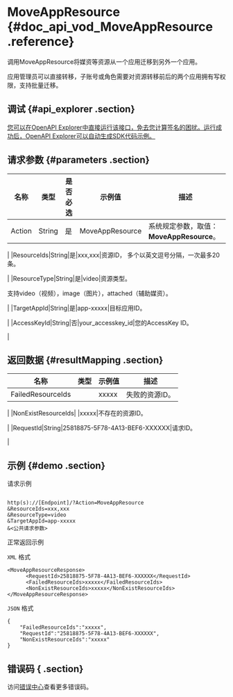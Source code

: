 # MoveAppResource {#doc_api_vod_MoveAppResource .reference}

调用MoveAppResource将媒资等资源从一个应用迁移到另外一个应用。

应用管理员可以直接转移，子账号或角色需要对资源转移前后的两个应用拥有写权限，支持批量迁移。

## 调试 {#api_explorer .section}

[您可以在OpenAPI Explorer中直接运行该接口，免去您计算签名的困扰。运行成功后，OpenAPI Explorer可以自动生成SDK代码示例。](https://api.aliyun.com/#product=vod&api=MoveAppResource&type=RPC&version=2017-03-21)

## 请求参数 {#parameters .section}

|名称|类型|是否必选|示例值|描述|
|--|--|----|---|--|
|Action|String|是|MoveAppResource|系统规定参数，取值：**MoveAppResource**。

 |
|ResourceIds|String|是|xxx,xxx|资源ID， 多个以英文逗号分隔，一次最多20条。

 |
|ResourceType|String|是|video|资源类型。

 支持video（视频），image（图片），attached（辅助媒资）。

 |
|TargetAppId|String|是|app-xxxxx|目标应用ID。

 |
|AccessKeyId|String|否|your\_accesskey\_id|您的AccessKey ID。

 |

## 返回数据 {#resultMapping .section}

|名称|类型|示例值|描述|
|--|--|---|--|
|FailedResourceIds| |xxxxx|失败的资源ID。

 |
|NonExistResourceIds| |xxxxx|不存在的资源ID。

 |
|RequestId|String|25818875-5F78-4A13-BEF6-XXXXXX|请求ID。

 |

## 示例 {#demo .section}

请求示例

``` {#request_demo}

http(s)://[Endpoint]/?Action=MoveAppResource
&ResourceIds=xxx,xxx
&ResourceType=video
&TargetAppId=app-xxxxx
&<公共请求参数>

```

正常返回示例

`XML` 格式

``` {#xml_return_success_demo}
<MoveAppResourceResponse>
	  <RequestId>25818875-5F78-4A13-BEF6-XXXXXX</RequestId>
	  <FailedResourceIds>xxxxx</FailedResourceIds>
	  <NonExistResourceIds>xxxxx</NonExistResourceIds>
</MoveAppResourceResponse>
```

`JSON` 格式

``` {#json_return_success_demo}
{
	"FailedResourceIds":"xxxxx",
	"RequestId":"25818875-5F78-4A13-BEF6-XXXXXX",
	"NonExistResourceIds":"xxxxx"
}
```

## 错误码 { .section}

访问[错误中心](https://error-center.aliyun.com/status/product/vod)查看更多错误码。

